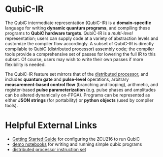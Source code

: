 # QubiC-IR

The QubiC intermediate representation (QubiC-IR) is a **domain-specific** language for writing **dynamic quantum programs**, and compiling these programs to **QubiC hardware targets**. QubiC-IR is a _multi-level_ representation; users can supply code at a variety of abstraction levels and customize the compiler flow accordingly. A subset of QubiC-IR is directly compilable to QubiC (distributed processor) assembly code; the compiler tools provide a comprehensive set of passes for lowering the full IR to this subset. Of course, users may wish to write their own passes if more flexibility is needed.

The QubiC-IR feature set mirrors that of the [distributed processor](https://gitlab.com/LBL-QubiC/distributed_processor), and includes **quantum gate** and **pulse-level** operations, arbitrary **measurement-based control flow** (branching and looping), arithmetic, and register-based **pulse parameterization** (e.g. pulse phases and amplitudes can be altered dynamically on-FPGA). Programs can be represented as either **JSON strings** (for portability) or **python objects** (used by compiler tools).

# Helpful External Links

  - [Getting Started Guide](https://gitlab.com/LBL-QubiC/software/-/wikis/Getting-Started-with-QubiC-2.0-on-the-ZCU216) for configuring the ZCU216 to run QubiC
  - [demo notebooks](https://gitlab.com/LBL-QubiC/software/-/tree/master/examples?ref_type=heads) for writing and running simple qubic programs
  - [distributed processor instruction set](https://gitlab.com/LBL-QubiC/distributed_processor/-/wikis/Instruction-Set)

